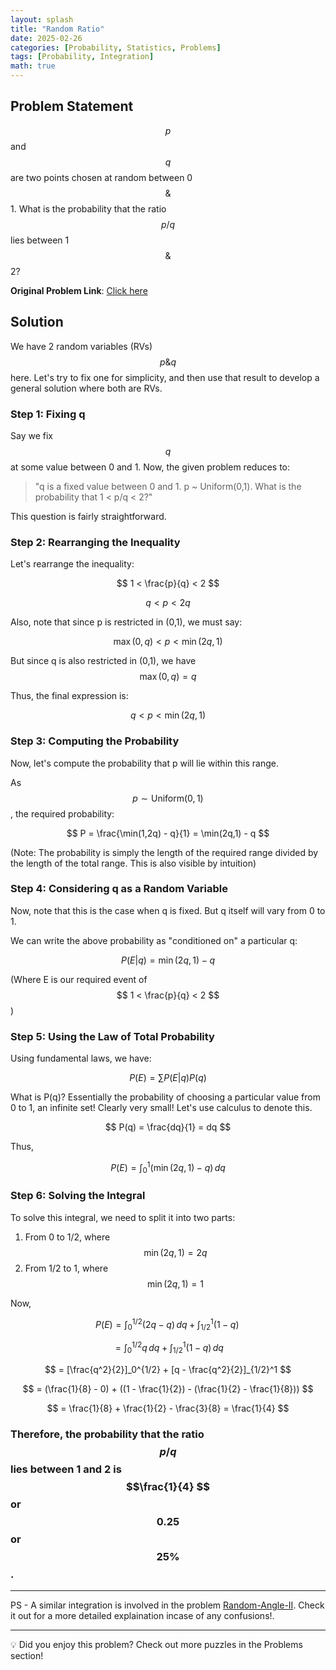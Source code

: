 ```yaml
---
layout: splash
title: "Random Ratio"
date: 2025-02-26
categories: [Probability, Statistics, Problems]
tags: [Probability, Integration]
math: true
---
```

## Problem Statement

$$p$$ and $$q$$ are two points chosen at random between 0 $$\&$$ 1. What is the probability that the ratio $$p/q$$ lies between 1 $$\&$$ 2?

**Original Problem Link**: [Click here](https://brainstellar.com/puzzles/medium/112)

## Solution

We have 2 random variables (RVs) $$p \& q$$ here. Let's try to fix one for simplicity, and then use that result to develop a general solution where both are RVs.

### Step 1: Fixing q

Say we fix $$q$$ at some value between 0 and 1. Now, the given problem reduces to:

> "q is a fixed value between 0 and 1. p ~ Uniform(0,1). What is the probability that 1 < p/q < 2?"

This question is fairly straightforward.

### Step 2: Rearranging the Inequality

Let's rearrange the inequality:

$$
1 < \frac{p}{q} < 2
$$

$$
q < p < 2q
$$

Also, note that since p is restricted in (0,1), we must say:

$$
\max(0,q) < p < \min(2q, 1)
$$

But since q is also restricted in (0,1), we have $$
\max(0,q) = q
$$

Thus, the final expression is:

$$
q < p < \min(2q,1)
$$

### Step 3: Computing the Probability

Now, let's compute the probability that p will lie within this range.

As $$
p \sim \text{Uniform}(0,1)
$$, the required probability:

$$
P = \frac{\min(1,2q) - q}{1} = \min(2q,1) - q
$$

(Note: The probability is simply the length of the required range divided by the length of the total range. This is also visible by intuition)

### Step 4: Considering q as a Random Variable

Now, note that this is the case when q is fixed. But q itself will vary from 0 to 1.

We can write the above probability as "conditioned on" a particular q:

$$
P(E|q) = \min(2q,1) - q
$$

(Where E is our required event of $$
1 < \frac{p}{q} < 2
$$)

### Step 5: Using the Law of Total Probability

Using fundamental laws, we have:

$$
P(E) = \sum P(E|q)P(q)
$$

What is P(q)? Essentially the probability of choosing a particular value from 0 to 1, an infinite set! Clearly very small! Let's use calculus to denote this. 

$$
P(q) = \frac{dq}{1} = dq
$$

Thus,

$$
P(E) = \int_0^1 (\min(2q,1) - q) \, dq
$$

### Step 6: Solving the Integral

To solve this integral, we need to split it into two parts:

1. From 0 to 1/2, where $$ \min(2q,1) = 2q $$
2. From 1/2 to 1, where $$ \min(2q,1) = 1 $$

Now, 


$$P(E) = \int_0^{1/2} (2q - q) \, dq + \int_{1/2}^1 (1 - q) \,$$

$$ = \int_0^{1/2} q \, dq + \int_{1/2}^1 (1 - q) \, dq $$

$$ = [\frac{q^2}{2}]_0^{1/2} + [q - \frac{q^2}{2}]_{1/2}^1 $$

$$ = (\frac{1}{8} - 0) + ((1 - \frac{1}{2}) - (\frac{1}{2} - \frac{1}{8})) $$

$$ = \frac{1}{8} + \frac{1}{2} - \frac{3}{8} = \frac{1}{4} $$





### Therefore, the probability that the ratio $$p/q$$ lies between 1 and 2 is $$\frac{1}{4} $$ or $$0.25$$ or $$25\%$$.

---

PS - A similar integration is involved in the problem [Random-Angle-II](https://jxtech-s.github.io/probability/statistics/problems/2025/02/23/Random-Angle-II.html). Check it out for a more detailed explaination incase of any confusions!.

---

💡  Did you enjoy this problem? Check out more puzzles in the Problems section! 
